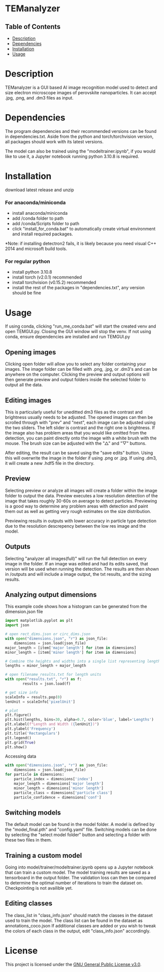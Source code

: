 # TEManalyzer
## Table of Contents

- [Description](#description)
- [Dependencies](#dependencies)
- [Installation](#installation)
- [Usage](#usage)

# Description

TEManalyzer is a GUI based AI image recognition model used to detect and size electron microscope images of perovskite nanoparticles. It can accept .jpg, .png, and .dm3 files as input. 

# Dependencies
The program dependencies and their recommended versions can be found in dependencies.txt. Aside from the python and torch/torchvision version, all packages should work with its latest versions.

The model can also be trained using the "modeltrainer.ipynb", if you would like to use it, a Jupyter notebook running python 3.10.8 is required. 

# Installation
download latest release and unzip
### For anaconda/miniconda
- install anaconda/miniconda
- add /conda folder to path
- add /conda/Scripts folder to path
- click "install_for_conda.bat" to automatically create virtual environment and install required packages. 

*Note: if installing detectron2 fails, it is likely because you need visual C++ 2014 and microsoft build tools. 

### For regular python
- install python 3.10.8
- install torch (v2.0.1) recommended
- install torchvision (v0.15.2) recommended
- install the rest of the packages in "dependencies.txt", any version should be fine

# Usage
If using conda, clicking "run_me_conda.bat" will start the created venv and open TEMGUI.py. Closing the GUI window will stop the venv. If not using conda, ensure dependencies are installed and run TEMGUI.py

## Opening images
Clicking open folder will allow you to select any folder containing your images. The image folder can be filled with .png, .jpg, or .dm3's and can be anywhere on the computer. Clicking the preview and output options will then generate preview and output folders inside the selected folder to output all the data.

## Editing images
This is particularly useful for uneditted dm3 files as the contrast and brightness usually needs to be adjusted. The opened images can then be scrolled through with "prev" and "next", each image can be adjusted using the two sliders. The left slider is contrast and the right one is brightness. If the image also has problem areas that you would like omitted from the detection, you can paint directly onto the image with a white brush with the mouse. The brush size can be adjusted with the "△" and "▽" buttons. 

  After editing, the result can be saved using the "save edits" button. Using this will overwrite the image in the folder if using .png or .jpg. If using .dm3, it will create a new .hdf5 file in the directory. 

## Preview
Selecting preview or analyze all images will create a folder within the image folder to output the data. Preview executes a low resolution detection of the image that takes roughly 30-60s on average to detect particles. Previewing is a good way to determine any problem areas with detection and paint them out as well as getting very rough estimates on the size distribution. 

Previewing results in outputs with lower accuracy in particle type detection due to the resolution descrepency between the low res image and the model. 

## Outputs
Selecting "analyzer all images(full)" will run the full detection on every image in the folder. If an image was edited and had its edits saved, that version will be used when running the detection. The results are then shown in /outputs and will include a image output, the txt results, and the sizing results. 

## Analyzing output dimensions
This example code shows how a histogram can be generated from the dimension.json file
```python
import matplotlib.pyplot as plt
import json

# open rect_dims.json or circ_dims.json
with open("dimensions.json", "r") as json_file:
    dimensions = json.load(json_file)
major_length = [item['major length'] for item in dimensions]
minor_length = [item['minor length'] for item in dimensions]

# Combine the heights and widths into a single list representing lengths
lengths = minor_length + major_length

# open filename_results.txt for length units
with open("results.txt", "r") as f:
        results = json.load(f)

# get size info
scaleInfo = results.pop(0)
lenUnit = scaleInfo['pixelUnit']

# plot
plt.figure()
plt.hist(lengths, bins=30, alpha=0.7, color='blue', label='Lengths')
plt.xlabel(f"Length and Width ({lenUnit})")
plt.ylabel('Frequency')
plt.title('Rectangulars')
plt.legend()
plt.grid(True)
plt.show()
```
Accessing data
```python
with open("dimensions.json", "r") as json_file:
    dimensions = json.load(json_file)
for particle in dimensions:
    particle_index = dimensions['index']
    major_length = dimensions['major length']
    minor_length = dimensions['minor length']
    particle_class = dimensions['particle class']
    particle_confidence = dimensions['conf']
```

## Switching models
The default model can be found in the model folder. A model is defined by the "model_final.pth" and "config.yaml" file. Switching models can be done by selecting the "select model folder" button and selecting a folder with these two files in them. 

## Training a custom model
Going into model/trainer/modeltrainer.ipynb opens up a Jupyter notebook that can train a custom model. The model training results are saved as a tensorboard in the output folder. The validation loss can then be compared to determine the optimal number of iterations to train the dataset on. Checkpointing is not availible yet.

## Editing classes
The class_list in "class_info.json" should match the classes in the dataset used to train the model. The class list can be found in the dataset as annotations_coco.json If additional classes are added or you wish to tweak the colors of each class in the output, edit "class_info.json" accordingly.

# License
This project is licensed under the [GNU General Public License v3.0](LICENSE).

